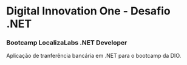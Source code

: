 # Digital Innovation One - Desafio .NET

### Bootcamp LocalizaLabs .NET Developer

Aplicação de tranferência bancária em .NET para o bootcamp da DIO.